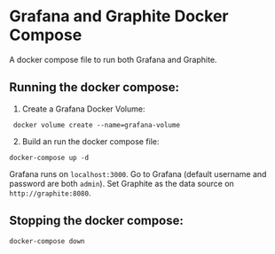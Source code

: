 # Grafana and Graphite Docker Compose
A docker compose file to run both Grafana and Graphite. 

## Running the docker compose:
1. Create a Grafana Docker Volume:
```
 docker volume create --name=grafana-volume
```

2. Build an run the docker compose file:
```
docker-compose up -d
```

Grafana runs on `localhost:3000`. Go to Grafana (default username and password are both `admin`). 
Set Graphite as the data source on `http://graphite:8080`. 

## Stopping the docker compose:
`docker-compose down`
